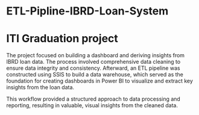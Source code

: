 # ETL-Pipline-IBRD-Loan-System
# ITI Graduation project

The project focused on building a dashboard and deriving insights from IBRD loan data. The process involved comprehensive data cleaning to ensure data integrity and consistency. Afterward, an ETL pipeline was constructed using SSIS to build a data warehouse, which served as the foundation for creating dashboards in Power BI to visualize and extract key insights from the loan data.

This workflow provided a structured approach to data processing and reporting, resulting in valuable, visual insights from the cleaned data.
